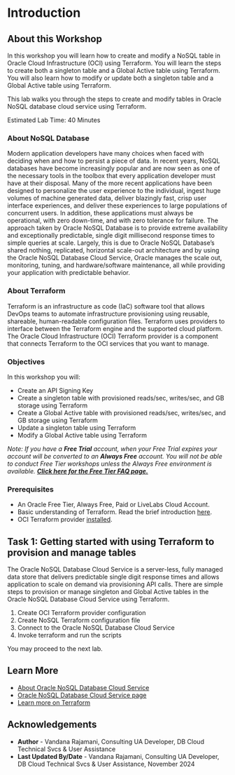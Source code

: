 # Introduction

## About this Workshop

In this workshop you will learn how to create and modify a NoSQL table in Oracle Cloud Infrastructure (OCI) using Terraform. You will learn the steps to create both a singleton table and a Global Active table using Terraform. You will also learn how to modify or update both a singleton table and a Global Active table using Terraform.

This lab walks you through the steps to create and modify tables in Oracle NoSQL database cloud service using Terraform.

Estimated Lab Time: 40 Minutes

### About NoSQL Database

Modern application developers have many choices when faced with deciding when and how to persist a piece of data. In recent years, NoSQL databases have become increasingly popular and are now seen as one of the necessary tools in the toolbox that every application developer must have at their disposal. Many of the more recent applications have been designed to personalize the user experience to the individual, ingest huge volumes of machine generated data, deliver blazingly fast, crisp user interface experiences, and deliver these experiences to large populations of concurrent users. In addition, these applications must always be operational, with zero down-time, and with zero tolerance for failure. The approach taken by Oracle NoSQL Database is to provide extreme availability and exceptionally predictable, single digit millisecond response times to simple queries at scale. Largely, this is due to Oracle NoSQL Database’s shared nothing, replicated, horizontal scale-out architecture and by using the Oracle NoSQL Database Cloud Service, Oracle manages the scale out, monitoring, tuning, and hardware/software maintenance, all while providing your application with predictable behavior.

### About Terraform
Terraform is an infrastructure as code (IaC) software tool that allows DevOps teams to automate infrastructure provisioning using reusable, shareable, human-readable configuration files. Terraform uses providers to interface between the Terraform engine and the supported cloud platform. The Oracle Cloud Infrastructure (OCI) Terraform provider is a component that connects Terraform to the OCI services that you want to manage.

### Objectives

In this workshop you will:
* Create an API Signing Key
* Create a singleton table with provisioned reads/sec, writes/sec, and GB storage using Terraform
* Create a Global Active table with provisioned reads/sec, writes/sec, and GB storage using Terraform
* Update a singleton table using Terraform
* Modify a Global Active table using Terraform

*Note: If you have a **Free Trial** account, when your Free Trial expires your account will be converted to an **Always Free** account. You will not be able to conduct Free Tier workshops unless the Always Free environment is available. **[Click here for the Free Tier FAQ page.](https://www.oracle.com/cloud/free/faq.html)***

### Prerequisites

* An Oracle Free Tier, Always Free, Paid or LiveLabs Cloud Account.
* Basic understanding of Terraform. Read the brief introduction [here](https://developer.hashicorp.com/terraform/intro).
* OCI Terraform provider [installed](https://docs.oracle.com/en-us/iaas/Content/API/SDKDocs/terraforminstallation.htm).

## Task 1: Getting started with using Terraform to provision and manage tables
The Oracle NoSQL Database Cloud Service is a server-less, fully managed data store that delivers predictable single digit response times and allows application to scale on demand via provisioning API calls. There are simple steps to provision or manage singleton and Global Active tables in the Oracle NoSQL Database Cloud Service using Terraform.

1. Create OCI Terraform provider configuration
2. Create NoSQL Terraform configuration file
3. Connect to the Oracle NoSQL Database Cloud Service
4. Invoke terraform and run the scripts

You may proceed to the next lab.

## Learn More

* [About Oracle NoSQL Database Cloud Service](https://docs.oracle.com/en/cloud/paas/nosql-cloud/dtddt/index.html)
* [Oracle NoSQL Database Cloud Service page](https://cloud.oracle.com/en_US/nosql)
* [Learn more on Terraform](https://www.terraform.io/)

## Acknowledgements
* **Author** - Vandana Rajamani, Consulting UA Developer, DB Cloud Technical Svcs & User Assistance
* **Last Updated By/Date** - Vandana Rajamani, Consulting UA Developer, DB Cloud Technical Svcs & User Assistance, November 2024
